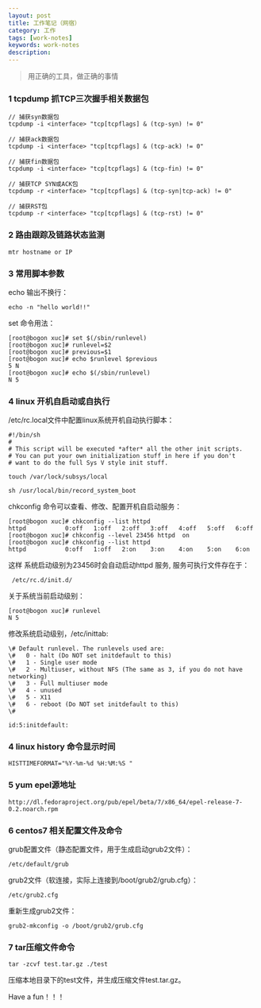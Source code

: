 ```yaml
---
layout: post
title: 工作笔记（网宿）
category: 工作
tags: [work-notes]
keywords: work-notes
description:
---
```


> 用正确的工具，做正确的事情

### 1 tcpdump 抓TCP三次握手相关数据包

	// 捕获syn数据包
	tcpdump -i <interface> "tcp[tcpflags] & (tcp-syn) != 0" 
	
	// 捕获ack数据包
	tcpdump -i <interface> "tcp[tcpflags] & (tcp-ack) != 0"

	// 捕获fin数据包
	tcpdump -i <interface> "tcp[tcpflags] & (tcp-fin) != 0"

	// 捕获TCP SYN或ACK包
	tcpdump -r <interface> "tcp[tcpflags] & (tcp-syn|tcp-ack) != 0"

	// 捕获RST包
	tcpdump -r <interface> "tcp[tcpflags] & (tcp-rst) != 0"

### 2 路由跟踪及链路状态监测

	mtr hostname or IP

### 3 常用脚本参数
	
echo 输出不换行：
	
	echo -n "hello world!!"

set 命令用法：

	[root@bogon xuc]# set $(/sbin/runlevel)
	[root@bogon xuc]# runlevel=$2
	[root@bogon xuc]# previous=$1
	[root@bogon xuc]# echo $runlevel $previous
	5 N
	[root@bogon xuc]# echo $(/sbin/runlevel)
	N 5

### 4 linux 开机自启动或自执行

/etc/rc.local文件中配置linux系统开机自动执行脚本：
	
	#!/bin/sh
	#
	# This script will be executed *after* all the other init scripts.
	# You can put your own initialization stuff in here if you don't
	# want to do the full Sys V style init stuff.

	touch /var/lock/subsys/local

	sh /usr/local/bin/record_system_boot
	
chkconfig 命令可以查看、修改、配置开机自启动服务：

	[root@bogon xuc]# chkconfig --list httpd
	httpd           0:off   1:off   2:off   3:off   4:off   5:off   6:off
	[root@bogon xuc]# chkconfig --level 23456 httpd  on
	[root@bogon xuc]# chkconfig --list httpd
	httpd           0:off   1:off   2:on    3:on    4:on    5:on    6:on

这样 系统启动级别为23456时会自动启动httpd 服务, 服务可执行文件存在于：
	
	 /etc/rc.d/init.d/

关于系统当前启动级别：

	[root@bogon xuc]# runlevel
	N 5

修改系统启动级别，/etc/inittab:
	
	\# Default runlevel. The runlevels used are:
	\#   0 - halt (Do NOT set initdefault to this)
	\#   1 - Single user mode
	\#   2 - Multiuser, without NFS (The same as 3, if you do not have networking)
	\#   3 - Full multiuser mode
	\#   4 - unused
	\#   5 - X11
	\#   6 - reboot (Do NOT set initdefault to this)
	\#

	id:5:initdefault:


### 4 linux history 命令显示时间

	HISTTIMEFORMAT="%Y-%m-%d %H:%M:%S "
	

### 5 yum epel源地址

	http://dl.fedoraproject.org/pub/epel/beta/7/x86_64/epel-release-7-0.2.noarch.rpm


### 6 centos7 相关配置文件及命令

grub配置文件（静态配置文件，用于生成启动grub2文件）：

	/etc/default/grub

grub2文件（软连接，实际上连接到/boot/grub2/grub.cfg）：

	/etc/grub2.cfg

重新生成grub2文件：

	grub2-mkconfig -o /boot/grub2/grub.cfg

### 7 tar压缩文件命令

	tar -zcvf test.tar.gz ./test

压缩本地目录下的test文件，并生成压缩文件test.tar.gz。

Have a fun！！！